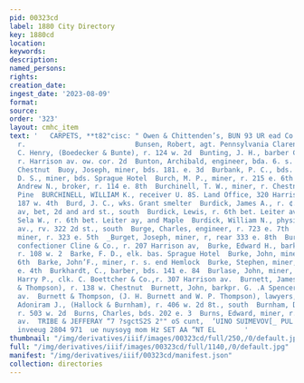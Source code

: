 ```yaml
---
pid: 00323cd
label: 1880 City Directory
key: 1880cd
location: 
keywords: 
description: 
named_persons: 
rights: 
creation_date: 
ingest_date: '2023-08-09'
format: 
source: 
order: '323'
layout: cmhc_item
text: '   CARPETS, **t82"cisc: " Owen & Chittenden’s, BUN 93 UR ead Co., 119 6. Chestnut,
  r.                           Bunsen, Robert, agt. Pennsylvania Clarendon Hotel  Bunte,
  C. Henry, (Boedecker & Bunte), r. 124 w. 2d  Bunting, J. H., barber C. Goodfriend,
  r. Harrison av. ow. cor. 2d  Bunton, Archibald, engineer, bda. 6. s. Hemlock nr.
  Chestnut  Buoy, Joseph, miner, bds. 181. e. 3d  Burbank, P. C., bds. 632 e. 5th  Burch,
  D. S., miner, bds. Sprague Hotel  Burch, M. P., miner, r. 215 e. 6th  Burchill,
  Andrew N., broker, r. 114 e. 8th  Burchinell, T. W., miner, r. Chestnut ne. cor,
  Pine  BURCHINELL, WILLIAM K., receiver U. 8S. Land Office, 320 Harrison av., r.
  187 w. 4th  Burd, J. C., wks. Grant smelter  Burdick, James A., r. ¢. 8. Toledo
  av, bet, 2d and ard st., south  Burdick, Lewis, r. 6th bet. Leiter av. and Maple  Burdick,
  Sela W., r. 6th bet. Leiter ay, and Maple  Burdick, William N., physician, 303 Harrison
  av., rv. 322 2d st., south  Burge, Charles, engineer, r. 723 e. 7th  Burget, George,
  miner, r. 323 e. 5th  _Burget, Joseph, miner, r, rear 333 e. 8th  Burgman, John,
  confectioner Cline & Co., r. 207 Harrison av,  Burke, Edward H., barkpr. E. Murray,
  r. 108 w. 2  Barke, F. D., elk. bas. Sprague Hotel  Burke, John, miner, r. 529 e.
  6th  Barke, John’F., miner, r. s. end Hemlock  Burke, Stephen, miner, bds. head
  e. 4th  Burkhardt, C., barber, bds. 141 e. 84  Burlase, John, miner, r. 427 ¢. 8th  Burnap,
  Harry P., clk. C. Boettcher & Co.,r. 307 Harrison av.  Burnett, James H. (Burnett
  & Thompson), r. 138 w. Chestnut  Burnett, John, barkpr. G. .A Spencer, 318 Harrison
  av.  Burnett & Thompson, (J. H. Burnett and W. P. Thompson), lawyers, 138 w. Chestnut  Burnham,
  Adoniram J., (Hallock & Burnham), r. 406 w. 2d 8t., south  Burnham, David D. miner,
  r. 503 w. 2d  Burns, Charles, bds. 202 e. 3  Burns, Edward, miner, r. s. end Toledo
  av.  TRIBE & JEFFERAY “7 ?sgctS2S 2°" oS cunt,  ‘UINO SUIMEVOV[_ PUL STOUT  yang
  inveeug 2804 971  ue nuysoyg mom Hz SET AA “NT EL       '
thumbnail: "/img/derivatives/iiif/images/00323cd/full/250,/0/default.jpg"
full: "/img/derivatives/iiif/images/00323cd/full/1140,/0/default.jpg"
manifest: "/img/derivatives/iiif/00323cd/manifest.json"
collection: directories
---
```

